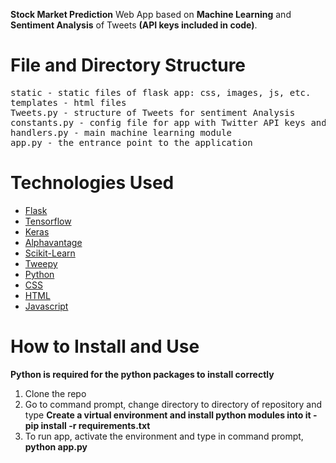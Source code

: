 **Stock Market Prediction** Web App based on **Machine Learning** and **Sentiment Analysis** of Tweets **(API keys included in code)**. 

# File and Directory Structure
<pre>
static - static files of flask app: css, images, js, etc.
templates - html files
Tweets.py - structure of Tweets for sentiment Analysis
constants.py - config file for app with Twitter API keys and other details
handlers.py - main machine learning module
app.py - the entrance point to the application
</pre>

# Technologies Used
<ul>
<a href="https://flask.palletsprojects.com/"><li>Flask</a></li>
<a href="https://www.tensorflow.org/"><li>Tensorflow</a></li>
<a href="https://keras.io/"><li>Keras</a></li>
<a href="https://www.alphavantage.co/"><li>Alphavantage</a></li>
<a href="https://scikit-learn.org/"><li>Scikit-Learn</a></li>
<a href="https://www.tweepy.org/"><li>Tweepy</a></li>
<a href="https://www.python.org/"><li>Python</a></li>
<a href="https://www.w3.org/Style/CSS/Overview.en.html"><li>CSS</a></li>
<a href="https://www.w3.org/TR/html52/"><li>HTML</a></li>
<a href="https://www.javascript.com/"><li>Javascript</a></li>
</ul>

# How to Install and Use
<b>Python is required for the python packages to install correctly</b><br>
<ol>
<li>Clone the repo
<li>Go to command prompt, change directory to directory of repository and type <b>Create a virtual environment and install python modules into it - pip install -r requirements.txt</b></li>
<li>To run app, activate the environment and type in command prompt, <b>python app.py</b></li>
</ol>

